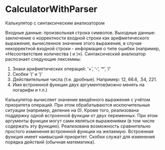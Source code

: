 # CalculatorWithParser
Калькулятор с синтаксическим анализатором

Входные данные: произвольная строка символов.
Выходные данные: заключение о корректности входной строки как арифметического выражения, вычисленное значение этого выражения, 
в случае некорректной входной строки - информация о типе ошибки (например, «Несоответствие количества ( и )»).
Синтаксический анализатор распознает следующие лексеммы:
  1.	Знаки арифметических операций: ‘+’, ‘-‘, ‘*’, ‘/’
  2.	Скобки ‘(‘ и ‘)’
  3.	Действительные числа (т.е. дробные). Например: 12, 66.6, .54, 221.
  4.	Имя встроенной функции двух аргументов(можно менять на логарифм и т.п.)

Калькулятор вычисляет значение введённого выражения с учётом приоритета операций. 
При этом обрабатываются исключительные ситуации (например, деление на 0). 
Кроме того, реализована поддержку одной встроенной функции от двух переменных. 
При этом аргументы функции могут сами являться выражениями (в том числе содержать эту функцию). 
Реализована возможность сравнительно простого изменения встроенной функции на желаемую. 
Встроенная функция имеет наивысший приоритет. 
Скобки служат для изменения порядка действий (обычная математика).
